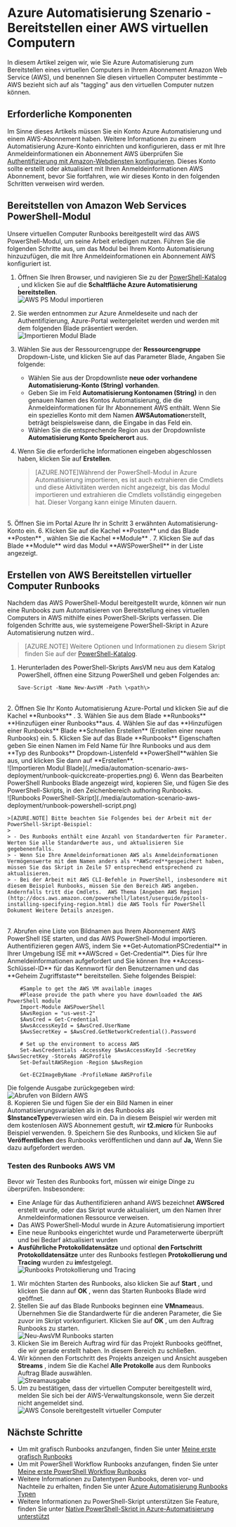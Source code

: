 <properties
   pageTitle="Automatisierung der Bereitstellung eines virtuellen Computers in Amazon-Webdiensten | Microsoft Azure"
   description="In diesem Artikel wird veranschaulicht, wie Azure Automatisierung verwenden, um die Erstellung einer Amazon Web Service virtueller Computer automatisieren"
   services="automation"
   documentationCenter=""
   authors="mgoedtel"
   manager="jwhit"
   editor="" />
<tags
   ms.service="automation"
   ms.devlang="na"
   ms.topic="article"
   ms.tgt_pltfrm="na"
   ms.workload="na"
   ms.date="08/17/2016"
   ms.author="tiandert; bwren" />

# <a name="azure-automation-scenario---provision-an-aws-virtual-machine"></a>Azure Automatisierung Szenario - Bereitstellen einer AWS virtuellen Computern 

In diesem Artikel zeigen wir, wie Sie Azure Automatisierung zum Bereitstellen eines virtuellen Computers in Ihrem Abonnement Amazon Web Service (AWS), und benennen Sie diesen virtuellen Computer bestimmte – AWS bezieht sich auf als "tagging" aus den virtuellen Computer nutzen können.

## <a name="prerequisites"></a>Erforderliche Komponenten

Im Sinne dieses Artikels müssen Sie ein Konto Azure Automatisierung und einem AWS-Abonnement haben. Weitere Informationen zu einem Automatisierung Azure-Konto einrichten und konfigurieren, dass er mit Ihre Anmeldeinformationen ein Abonnement AWS überprüfen Sie [Authentifizierung mit Amazon-Webdiensten konfigurieren](../automation/automation-sec-configure-aws-account.md).  Dieses Konto sollte erstellt oder aktualisiert mit Ihren Anmeldeinformationen AWS Abonnement, bevor Sie fortfahren, wie wir dieses Konto in den folgenden Schritten verweisen wird werden.


## <a name="deploy-amazon-web-services-powershell-module"></a>Bereitstellen von Amazon Web Services PowerShell-Modul

Unsere virtuellen Computer Runbooks bereitgestellt wird das AWS PowerShell-Modul, um seine Arbeit erledigen nutzen. Führen Sie die folgenden Schritte aus, um das Modul bei Ihrem Konto Automatisierung hinzuzufügen, die mit Ihre Anmeldeinformationen ein Abonnement AWS konfiguriert ist.  

1. Öffnen Sie Ihren Browser, und navigieren Sie zu der [PowerShell-Katalog](http://www.powershellgallery.com/packages/AWSPowerShell/) , und klicken Sie auf die **Schaltfläche Azure Automatisierung bereitstellen**.<br> ![AWS PS Modul importieren](./media/automation-scenario-aws-deployment/powershell-gallery-download-awsmodule.png)

2. Sie werden entnommen zur Azure Anmeldeseite und nach der Authentifizierung, Azure-Portal weitergeleitet werden und werden mit dem folgenden Blade präsentiert werden.<br> ![Importieren Modul Blade](./media/automation-scenario-aws-deployment/deploy-aws-powershell-module-parameters.png)

3. Wählen Sie aus der Ressourcengruppe der **Ressourcengruppe** Dropdown-Liste, und klicken Sie auf das Parameter Blade, Angaben Sie folgende:
   * Wählen Sie aus der Dropdownliste **neue oder vorhandene Automatisierung-Konto (String)** **vorhanden**.  
   * Geben Sie im Feld **Automatisierung Kontonamen (String)** in den genauen Namen des Kontos Automatisierung, die die Anmeldeinformationen für Ihr Abonnement AWS enthält.  Wenn Sie ein spezielles Konto mit dem Namen **AWSAutomation**erstellt, beträgt beispielsweise dann, die Eingabe in das Feld ein.
   * Wählen Sie die entsprechende Region aus der Dropdownliste **Automatisierung Konto Speicherort** aus.

4. Wenn Sie die erforderliche Informationen eingeben abgeschlossen haben, klicken Sie auf **Erstellen**.

    >[AZURE.NOTE]Während der PowerShell-Modul in Azure Automatisierung importieren, es ist auch extrahieren die Cmdlets und diese Aktivitäten werden nicht angezeigt, bis das Modul importieren und extrahieren die Cmdlets vollständig eingegeben hat. Dieser Vorgang kann einige Minuten dauern.  
<br>
5. Öffnen Sie im Portal Azure Ihr in Schritt 3 erwähnten Automatisierung-Konto ein.
6. Klicken Sie auf die Kachel **Posten** und das Blade **Posten** , wählen Sie die Kachel **Module** .
7. Klicken Sie auf das Blade **Module** wird das Modul **AWSPowerShell** in der Liste angezeigt.

## <a name="create-aws-deploy-vm-runbook"></a>Erstellen von AWS Bereitstellen virtueller Computer Runbooks

Nachdem das AWS PowerShell-Modul bereitgestellt wurde, können wir nun eine Runbooks zum Automatisieren von Bereitstellung eines virtuellen Computers in AWS mithilfe eines PowerShell-Skripts verfassen. Die folgenden Schritte aus, wie systemeigene PowerShell-Skript in Azure Automatisierung nutzen wird..  

>[AZURE.NOTE] Weitere Optionen und Informationen zu diesem Skript finden Sie auf der [PowerShell-Katalog](https://www.powershellgallery.com/packages/New-AwsVM/DisplayScript).


1. Herunterladen des PowerShell-Skripts AwsVM neu aus dem Katalog PowerShell, öffnen eine Sitzung PowerShell und geben Folgendes an:<br>
   ```
   Save-Script -Name New-AwsVM -Path \<path\>
   ```
<br>
2. Öffnen Sie Ihr Konto Automatisierung Azure-Portal und klicken Sie auf die Kachel **Runbooks** .  
3. Wählen Sie aus dem Blade **Runbooks** **Hinzufügen einer Runbooks**aus.
4. Wählen Sie auf das **Hinzufügen einer Runbooks** Blade **Schnellen Erstellen** (Erstellen einer neuen Runbooks) ein.
5. Klicken Sie auf das Blade **Runbooks** Eigenschaften geben Sie einen Namen im Feld Name für Ihre Runbooks und aus dem **Typ des Runbooks** Dropdown-Listenfeld **PowerShell**wählen Sie aus, und klicken Sie dann auf **Erstellen**.<br> ![Importieren Modul Blade](./media/automation-scenario-aws-deployment/runbook-quickcreate-properties.png)
6. Wenn das Bearbeiten PowerShell Runbooks Blade angezeigt wird, kopieren Sie, und fügen Sie des PowerShell-Skripts, in den Zeichenbereich authoring Runbooks.<br> ![Runbooks PowerShell-Skript](./media/automation-scenario-aws-deployment/runbook-powershell-script.png)<br>

    >[AZURE.NOTE] Bitte beachten Sie Folgendes bei der Arbeit mit der PowerShell-Skript-Beispiel:
    >
    > - Des Runbooks enthält eine Anzahl von Standardwerten für Parameter. Werten Sie alle Standardwerte aus, und aktualisieren Sie gegebenenfalls.
    > - Wenn Sie Ihre Anmeldeinformationen AWS als Anmeldeinformationen Vermögenswerte mit dem Namen anders als **AWScred**gespeichert haben, müssen Sie das Skript in Zeile 57 entsprechend entsprechend zu aktualisieren.  
    > - Bei der Arbeit mit AWS CLI-Befehle in PowerShell, insbesondere mit diesem Beispiel Runbooks, müssen Sie den Bereich AWS angeben. Andernfalls tritt die Cmdlets.  AWS Thema [Angeben AWS Region](http://docs.aws.amazon.com/powershell/latest/userguide/pstools-installing-specifying-region.html) die AWS Tools für PowerShell Dokument Weitere Details anzeigen.  
<br>
7. Abrufen eine Liste von Bildnamen aus Ihrem Abonnement AWS PowerShell ISE starten, und das AWS PowerShell-Modul importieren.  Authentifizieren gegen AWS, indem Sie **Get-AutomationPSCredential** in Ihrer Umgebung ISE mit **AWScred = Get-Credential**.  Dies für Ihre Anmeldeinformationen aufgefordert und Sie können Ihre **Access-Schlüssel-ID** für das Kennwort für den Benutzernamen und das **Geheim Zugriffstaste** bereitstellen.  Siehe folgendes Beispiel:

        #Sample to get the AWS VM available images
        #Please provide the path where you have downloaded the AWS PowerShell module
        Import-Module AWSPowerShell
        $AwsRegion = "us-west-2"
        $AwsCred = Get-Credential
        $AwsAccessKeyId = $AwsCred.UserName
        $AwsSecretKey = $AwsCred.GetNetworkCredential().Password

        # Set up the environment to access AWS
        Set-AwsCredentials -AccessKey $AwsAccessKeyId -SecretKey $AwsSecretKey -StoreAs AWSProfile
        Set-DefaultAWSRegion -Region $AwsRegion

        Get-EC2ImageByName -ProfileName AWSProfile
   Die folgende Ausgabe zurückgegeben wird:<br>
   ![Abrufen von Bildern AWS](./media/automation-scenario-aws-deployment/powershell-ise-output.png)  
8. Kopieren Sie und fügen Sie der ein Bild Namen in einer Automatisierungsvariablen als in des Runbooks als **$InstanceType**verwiesen wird ein. Da in diesem Beispiel wir werden mit dem kostenlosen AWS Abonnement gestuft, wir **t2.micro** für Runbooks Beispiel verwenden.
9. Speichern Sie des Runbooks, und klicken Sie auf **Veröffentlichen** des Runbooks veröffentlichen und dann auf **Ja,** Wenn Sie dazu aufgefordert werden.


### <a name="testing-the-aws-vm-runbook"></a>Testen des Runbooks AWS VM
Bevor wir Testen des Runbooks fort, müssen wir einige Dinge zu überprüfen. Insbesondere:

   -  Eine Anlage für das Authentifizieren anhand AWS bezeichnet **AWScred** erstellt wurde, oder das Skript wurde aktualisiert, um den Namen Ihrer Anmeldeinformationen Ressource verweisen.  
   -  Das AWS PowerShell-Modul wurde in Azure Automatisierung importiert
   -  Eine neue Runbooks eingerichtet wurde und Parameterwerte überprüft und bei Bedarf aktualisiert wurden
   -  **Ausführliche Protokolldatensätze** und optional **den Fortschritt Protokolldatensätze** unter des Runbooks festlegen **Protokollierung und Tracing** wurden zu **im**festgelegt.<br> ![Runbooks Protokollierung und Tracing](./media/automation-scenario-aws-deployment/runbook-settings-logging-and-tracing.png)

1. Wir möchten Starten des Runbooks, also klicken Sie auf **Start** , und klicken Sie dann auf **OK** , wenn das Starten Runbooks Blade wird geöffnet.
2. Stellen Sie auf das Blade Runbooks beginnen eine **VMname**aus.  Übernehmen Sie die Standardwerte für die anderen Parameter, die Sie zuvor im Skript vorkonfiguriert.  Klicken Sie auf **OK** , um den Auftrag Runbooks zu starten.<br> ![Neu-AwsVM Runbooks starten](./media/automation-scenario-aws-deployment/runbook-start-job-parameters.png)
3. Klicken Sie im Bereich Auftrag wird für das Projekt Runbooks geöffnet, die wir gerade erstellt haben. In diesem Bereich zu schließen.
4. Wir können den Fortschritt des Projekts anzeigen und Ansicht ausgeben **Streams** , indem Sie die Kachel **Alle Protokolle** aus dem Runbooks Auftrag Blade auswählen.<br> ![Streamausgabe](./media/automation-scenario-aws-deployment/runbook-job-streams-output.png)
5. Um zu bestätigen, dass der virtuellen Computer bereitgestellt wird, melden Sie sich bei der AWS-Verwaltungskonsole, wenn Sie derzeit nicht angemeldet sind.<br> ![AWS Console bereitgestellt virtueller Computer](./media/automation-scenario-aws-deployment/aws-instances-status.png)

## <a name="next-steps"></a>Nächste Schritte
-   Um mit grafisch Runbooks anzufangen, finden Sie unter [Meine erste grafisch Runbooks](automation-first-runbook-graphical.md)
-   Um mit PowerShell Workflow Runbooks anzufangen, finden Sie unter [Meine erste PowerShell Workflow Runbooks](automation-first-runbook-textual.md)
-   Weitere Informationen zu Datentypen Runbooks, deren vor- und Nachteile zu erhalten, finden Sie unter [Azure Automatisierung Runbooks Typen](automation-runbook-types.md)
-   Weitere Informationen zu PowerShell-Skript unterstützen Sie Feature, finden Sie unter [Native PowerShell-Skript in Azure-Automatisierung unterstützt](https://azure.microsoft.com/blog/announcing-powershell-script-support-azure-automation-2/)
